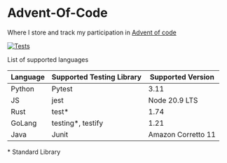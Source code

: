 # Advent-Of-Code

Where I store and track my participation in [Advent of code](https://adventofcode.com/)

[![Tests](https://github.com/Criyl/Advent-Of-Code/actions/workflows/ci.yml/badge.svg)](https://github.com/Criyl/Advent-Of-Code/actions/workflows/ci.yml)

List of supported languages

| Language | Supported Testing Library | Supported Version  |
| -------- | ------------------------- | ------------------ |
| Python   | Pytest                    | 3.11               |
| JS       | jest                      | Node 20.9 LTS      |
| Rust     | test\*                    | 1.74               |
| GoLang   | testing\*, testify        | 1.21               |
| Java     | Junit                     | Amazon Corretto 11 |

\* Standard Library
